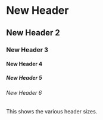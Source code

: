 # New Header 
## New Header 2
### New Header 3
#### New Header 4
##### New Header 5
###### New Header 6

This shows the various header sizes. 
